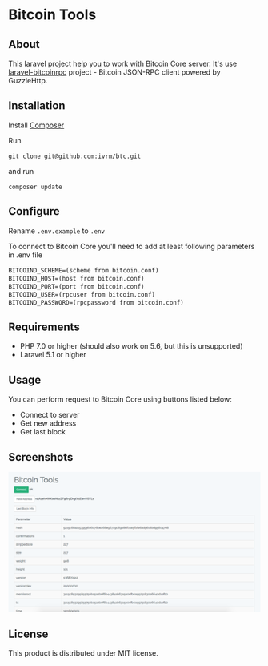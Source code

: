 # Bitcoin Tools

## About
This laravel project help you to work with Bitcoin Core server.
It's use [laravel-bitcoinrpc](https://github.com/denpamusic/laravel-bitcoinrpc) project - Bitcoin JSON-RPC client powered by GuzzleHttp.

## Installation
Install [Composer](https://getcomposer.org)

Run 
```
git clone git@github.com:ivrm/btc.git
```

and run 
```
composer update
```


## Configure
Rename ```.env.example``` to ```.env```

To connect to Bitcoin Core you'll need to add at least following parameters in .env file
```
BITCOIND_SCHEME=(scheme from bitcoin.conf)
BITCOIND_HOST=(host from bitcoin.conf)
BITCOIND_PORT=(port from bitcoin.conf)
BITCOIND_USER=(rpcuser from bitcoin.conf)
BITCOIND_PASSWORD=(rpcpassword from bitcoin.conf)
```

## Requirements
* PHP 7.0 or higher (should also work on 5.6, but this is unsupported)
* Laravel 5.1 or higher

## Usage
You can perform request to Bitcoin Core using buttons listed below:
- Connect to server
- Get new address
- Get last block

## Screenshots
![img 1](screenshots/img.png)

## License

This product is distributed under MIT license.

